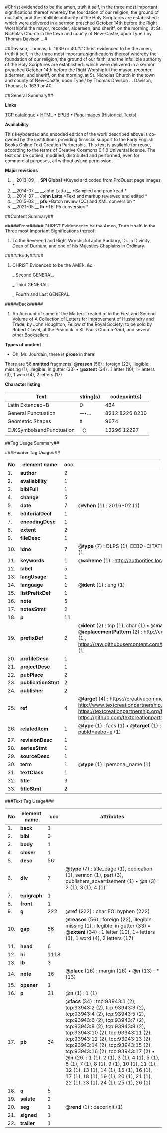 #Christ evidenced to be the amen, truth it self, in the three most important significations thereof whereby the foundation of our religion, the ground of our faith, and the infallible authority of the Holy Scriptures are established : which were delivered in a sermon preached October 14th before the Right Worshipful the mayor, recorder, aldermen, and sheriff, on the morning, at St. Nicholas Church in the town and county of New-Castle, upon Tyne / by Thomas Davison ...#

##Davison, Thomas, b. 1639 or 40.##
Christ evidenced to be the amen, truth it self, in the three most important significations thereof whereby the foundation of our religion, the ground of our faith, and the infallible authority of the Holy Scriptures are established : which were delivered in a sermon preached October 14th before the Right Worshipful the mayor, recorder, aldermen, and sheriff, on the morning, at St. Nicholas Church in the town and county of New-Castle, upon Tyne / by Thomas Davison ...
Davison, Thomas, b. 1639 or 40.

##General Summary##

**Links**

[TCP catalogue](http://www.ota.ox.ac.uk/tcp/)  • 
[HTML](http://tei.it.ox.ac.uk/tcp/Texts-HTML/free/A37/A37265.html)  • 
[EPUB](http://tei.it.ox.ac.uk/tcp/Texts-EPUB/free/A37/A37265.epub) • 
[Page images (Historical Texts)](https://historicaltexts.jisc.ac.uk/eebo-12791161e)

**Availability**

This keyboarded and encoded edition of the work described above is co-owned by the
    institutions providing financial support to the Early English Books Online Text Creation
    Partnership. This text is available for reuse, according to the terms of  Creative Commons 0 1.0 Universal
    licence. The text can be copied, modified, distributed and performed, even for commercial
    purposes, all without asking permission.

**Major revisions**

1. __2013-09 __ __SPi Global__ *Keyed and coded from ProQuest page images *
1. __2014-07 __ __John Latta __ *Sampled and proofread *
1. __2014-07 __ __John Latta__ *Text and markup reviewed and edited *
1. __2015-03 __ __pfs__ *Batch review (QC) and XML conversion *
1. __2021-05 __ __lb__ *TEI P5 conversion *

##Content Summary##

#####Front#####
CHRIST Evidenced to be the Amen, Truth it self. In the Three most Important Significations thereof: 
1. To the Reverend and Right Worshipful John Sudbury, Dr. in Divinity, Dean of Durham, and one of his Majesties Chaplains in Ordinary.

#####Body#####

1. CHRIST Evidenced to be the AMEN. &c.

    _ Second GENERAL.

    _ Third GENERAL.

    _ Fourth and Last GENERAL.

#####Back#####

1. An Account of some of the Matters Treated of in the First and Second Volume of A Collection of Letters for Improvement of Husbandry and Trade, by John Houghton, Fellow of the Royal Society; to be sold by Robert Clavel, at the Peacock in St. Pauls Church-Yard, and several other Booksellers.

**Types of content**

  * Oh, Mr. Jourdain, there is **prose** in there!

There are 56 **omitted** fragments! 
 @__reason__ (56) : foreign (22), illegible: missing (1), illegible: in gutter (33)  •  @__extent__ (34) : 1 letter (10), 1+ letters (3), 1 word (4), 2 letters (17)

**Character listing**


|Text|string(s)|codepoint(s)|
|---|---|---|
|Latin Extended-B|Ʋ|434|
|General Punctuation|—•…|8212 8226 8230|
|Geometric Shapes|◊|9674|
|CJKSymbolsandPunctuation|〈〉|12296 12297|

##Tag Usage Summary##

###Header Tag Usage###

|No|element name|occ|attributes|
|---|---|---|---|
|1.|__author__|2||
|2.|__availability__|1||
|3.|__biblFull__|1||
|4.|__change__|5||
|5.|__date__|7| @__when__ (1) : 2016-02 (1)|
|6.|__editorialDecl__|1||
|7.|__encodingDesc__|1||
|8.|__extent__|2||
|9.|__fileDesc__|1||
|10.|__idno__|7| @__type__ (7) : DLPS (1), EEBO-CITATION (1), VID (1), EEBO-PROQUEST (1), STC (2), OCLC (1)|
|11.|__keywords__|1| @__scheme__ (1) : http://authorities.loc.gov/ (1)|
|12.|__label__|5||
|13.|__langUsage__|1||
|14.|__language__|1| @__ident__ (1) : eng (1)|
|15.|__listPrefixDef__|1||
|16.|__note__|5||
|17.|__notesStmt__|2||
|18.|__p__|11||
|19.|__prefixDef__|2| @__ident__ (2) : tcp (1), char (1)  •  @__matchPattern__ (2) : ([0-9\-]+):([0-9IVX]+) (1), (.+) (1)  •  @__replacementPattern__ (2) : http://eebo.chadwyck.com/downloadtiff?vid=$1&page=$2 (1), https://raw.githubusercontent.com/textcreationpartnership/Texts/master/tcpchars.xml#$1 (1)|
|20.|__profileDesc__|1||
|21.|__projectDesc__|1||
|22.|__pubPlace__|2||
|23.|__publicationStmt__|2||
|24.|__publisher__|2||
|25.|__ref__|4| @__target__ (4) : https://creativecommons.org/publicdomain/zero/1.0/ (1), http://www.textcreationpartnership.org/docs/. (1), https://textcreationpartnership.org/faq/#faq05 (1), https://github.com/textcreationpartnership (1)|
|26.|__relatedItem__|1| @__type__ (1) : facs (1)  •  @__target__ (1) : https://data.historicaltexts.jisc.ac.uk/view?pubId=eebo-e (1)|
|27.|__revisionDesc__|1||
|28.|__seriesStmt__|1||
|29.|__sourceDesc__|1||
|30.|__term__|1| @__type__ (1) : personal_name (1)|
|31.|__textClass__|1||
|32.|__title__|3||
|33.|__titleStmt__|2||


###Text Tag Usage###

|No|element name|occ|attributes|
|---|---|---|---|
|1.|__back__|1||
|2.|__bibl__|3||
|3.|__body__|1||
|4.|__closer__|1||
|5.|__desc__|56||
|6.|__div__|7| @__type__ (7) : title_page (1), dedication (1), sermon (1), part (3), publishers_advertisement (1)  •  @__n__ (3) : 2 (1), 3 (1), 4 (1)|
|7.|__epigraph__|1||
|8.|__front__|1||
|9.|__g__|222| @__ref__ (222) : char:EOLhyphen (222)|
|10.|__gap__|56| @__reason__ (56) : foreign (22), illegible: missing (1), illegible: in gutter (33)  •  @__extent__ (34) : 1 letter (10), 1+ letters (3), 1 word (4), 2 letters (17)|
|11.|__head__|6||
|12.|__hi__|1118||
|13.|__lb__|3||
|14.|__note__|16| @__place__ (16) : margin (16)  •  @__n__ (13) : * (13)|
|15.|__opener__|1||
|16.|__p__|31| @__n__ (1) : 1 (1)|
|17.|__pb__|34| @__facs__ (34) : tcp:93943:1 (2), tcp:93943:2 (2), tcp:93943:3 (2), tcp:93943:4 (2), tcp:93943:5 (2), tcp:93943:6 (2), tcp:93943:7 (2), tcp:93943:8 (2), tcp:93943:9 (2), tcp:93943:10 (2), tcp:93943:11 (2), tcp:93943:12 (2), tcp:93943:13 (2), tcp:93943:14 (2), tcp:93943:15 (2), tcp:93943:16 (2), tcp:93943:17 (2)  •  @__n__ (26) : 1 (1), 2 (1), 3 (1), 4 (1), 5 (1), 6 (1), 7 (1), 8 (1), 9 (1), 10 (1), 11 (1), 12 (1), 13 (1), 14 (1), 15 (1), 16 (1), 17 (1), 18 (1), 19 (1), 20 (1), 21 (1), 22 (1), 23 (1), 24 (1), 25 (1), 26 (1)|
|18.|__q__|5||
|19.|__salute__|2||
|20.|__seg__|1| @__rend__ (1) : decorInit (1)|
|21.|__signed__|1||
|22.|__trailer__|1||
